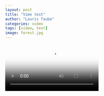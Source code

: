 ```yaml
---
layout: post
title: "Vime test"
author: "Lauris Taube"
categories: video
tags: [video, test]
image: forest.jpg
---
```


<div class="container">
	<video controls crossorigin playsinline poster="https://cdn.plyr.io/static/demo/View_From_A_Blue_Moon_Trailer-HD.jpg">
		<source src="https://s3.eu-central-1.wasabisys.com/videos-lauristaube/Test_144P.mp4" type="video/mp4" size="144">
		<source src="https://s3.eu-central-1.wasabisys.com/videos-lauristaube/Test_480P.mp4" type="video/mp4" size="480">
		<source src="https://s3.eu-central-1.wasabisys.com/videos-lauristaube/Test_720P.mp4" type="video/mp4" size="720">
		<source src="https://s3.eu-central-1.wasabisys.com/videos-lauristaube/Test_1080P.mp4" type="video/mp4" size="1080">

		<!-- Fallback for browsers that don't support the <video> element -->
		<a href="https://s3.eu-central-1.wasabisys.com/videos-lauristaube/Test_1080P.mp4" download>Download</a>
	</video>
</div>

<script>
const player = new Plyr('video', {});

// Expose player so it can be used from the console
window.player = player;       
</script>

<!--
<div id="container">
  <vm-player playsinline>
    <vm-video cross-origin="true" poster="https://media.vimejs.com/poster.png">
      <source data-src="https://www.googleapis.com/drive/v3/files/1Luzl6EDnLIxjw-fSFOXaN7UXpz-gfTPj?alt=media&key=AIzaSyDu-Ues-PzVuRb8cJHVbZOg__lMzcNUdFo" type="video/mp4" />
    </vm-video> 

    <vm-default-ui></vm-default-ui>
  </vm-player>
</div>

<script>
  window.player = document.querySelector('vm-player');
</script>
-->



